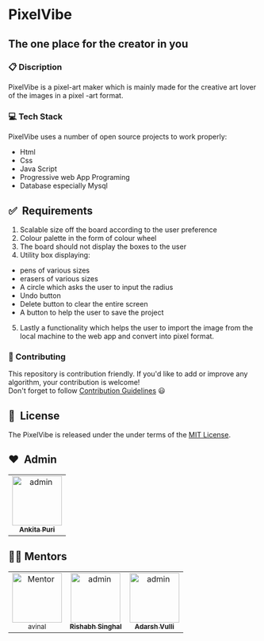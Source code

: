 # PixelVibe
## The one place for the creator in you

### 📋 Discription
PixelVibe is a pixel-art maker which is mainly made for the creative art lover of the images in a pixel -art format. 
 

### 💻 Tech Stack

PixelVibe uses a number of open source projects to work properly:
* Html
* Css
* Java Script
* Progressive web App Programing
* Database especially Mysql

## ✅&nbsp; Requirements
1. Scalable size off the board according to the user preference 
2.	Colour palette in the form of colour wheel  
3.	The board should not display the boxes to the user
4.	Utility box displaying:
-	pens of various sizes
-	erasers of various sizes 
-	A circle which asks the user to input the radius 
-	Undo button
-	Delete button to clear the entire screen 
-	A button to help the user to save the project 
5.	Lastly a functionality which helps the user to import the image from the local machine to the web app and convert into pixel format.  

### 🚀 Contributing  
This repository is contribution friendly. If you'd like to add or improve any algorithm, your contribution is welcome!  
Don't forget to follow [Contribution Guidelines](Contributing.md) 😃  

## 📘&nbsp; License

The PixelVibe is released under the under terms of the [MIT License](LICENSE).

## ❤️&nbsp; Admin 
<table>
<tr>
    <td align="center" thead="admin"><a href="https://github.com/ankitapuri"><img src="https://avatars.githubusercontent.com/u/54734002?s=400&u=d314b73ac39e031b00e0a907a7d0f13935cb541d&v=4" width="100px;" alt="admin"/><br /><sub><b>Ankita Puri</b></sub></a></td></tr>
  </tr>
  </table>

## 👨‍💻 Mentors 

<table>
<tr>
    <td align="center" thead="Mentor"><a href="https://github.com/avinal"><img src="https://avatars.githubusercontent.com/u/74113200?s=460&u=471841083a35420713383fb606d48ff7ccb38424&v=4" width="100px;" alt="Mentor"/><br /><sub><b></b>avinal</sub></a></td>
    <td align="center" thead="Mentor"><a href="https://github.com/rish-singhal "><img src="https://avatars.githubusercontent.com/u/49281840?s=400&u=e6a8eeb6c6d68d6ec8eb2e9dd260bdf594f68c7b&v=4" width="100px;" alt="admin"/><br /><sub><b>Rishabh Singhal</b></sub></a></td>
    <td align="center" thead="Mentor"><a href="https://github.com/adarshvulli"><img src="https://media-exp1.licdn.com/dms/image/C4D03AQEUMEb3TRvtNA/profile-displayphoto-shrink_200_200/0/1607930807751?e=1620864000&v=beta&t=Z1O93rteAb2Xgh7chWoHxng60JWBu8NkKQQuKQ0DKBE" width="100px;" alt="admin"/><br /><sub><b>Adarsh Vulli</b></sub></a></td>
  </tr>
  </table>



